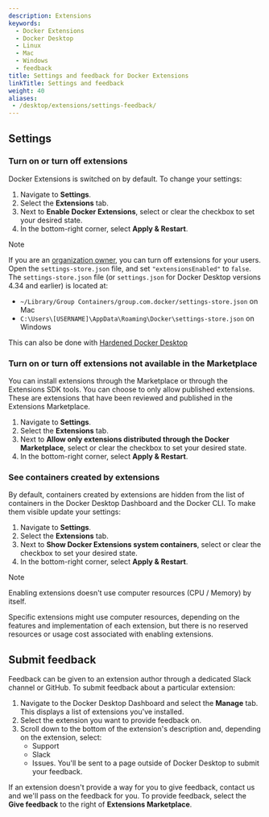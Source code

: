 ```yaml
---
description: Extensions
keywords:
  - Docker Extensions
  - Docker Desktop
  - Linux
  - Mac
  - Windows
  - feedback
title: Settings and feedback for Docker Extensions
linkTitle: Settings and feedback
weight: 40
aliases:
 - /desktop/extensions/settings-feedback/
---
```


## Settings

### Turn on or turn off extensions

Docker Extensions is switched on by default. To change your settings:

1. Navigate to **Settings**.
2. Select the **Extensions** tab.
3. Next to **Enable Docker Extensions**, select or clear the checkbox to set your desired state.
4. In the bottom-right corner, select **Apply & Restart**.

> [!NOTE]
>
> If you are an [organization owner](/manuals/admin/organization/manage-a-team.md#organization-owner), you can turn off extensions for your users. Open the `settings-store.json` file, and set `"extensionsEnabled"` to `false`.
> The `settings-store.json` file (or `settings.json` for Docker Desktop versions 4.34 and earlier) is located at:
>   - `~/Library/Group Containers/group.com.docker/settings-store.json` on Mac
>   - `C:\Users\[USERNAME]\AppData\Roaming\Docker\settings-store.json` on Windows
>
> This can also be done with [Hardened Docker Desktop](/manuals/security/for-admins/hardened-desktop/_index.md)

### Turn on or turn off extensions not available in the Marketplace

You can install extensions through the Marketplace or through the Extensions SDK tools. You can choose to only allow published extensions. These are extensions that have been reviewed and published in the Extensions Marketplace.

1. Navigate to **Settings**.
2. Select the **Extensions** tab.
3. Next to **Allow only extensions distributed through the Docker Marketplace**, select or clear the checkbox to set your desired state.
4. In the bottom-right corner, select **Apply & Restart**.

### See containers created by extensions

By default, containers created by extensions are hidden from the list of containers in the Docker Desktop Dashboard and the Docker CLI. To make them visible
update your settings:

1. Navigate to **Settings**.
2. Select the **Extensions** tab.
3. Next to **Show Docker Extensions system containers**, select or clear the checkbox to set your desired state.
4. In the bottom-right corner, select **Apply & Restart**.

> [!NOTE]
>
> Enabling extensions doesn't use computer resources (CPU / Memory) by itself.
>
> Specific extensions might use computer resources, depending on the features and implementation of each extension, but there is no reserved resources or usage cost associated with enabling extensions.

## Submit feedback

Feedback can be given to an extension author through a dedicated Slack channel or GitHub. To submit feedback about a particular extension:

1. Navigate to the Docker Desktop Dashboard and select the **Manage** tab.
   This displays a list of extensions you've installed.
2. Select the extension you want to provide feedback on. 
3. Scroll down to the bottom of the extension's description and, depending on the 
extension, select:
    - Support
    - Slack
    - Issues. You'll be sent to a page outside of Docker Desktop to submit your feedback.

If an extension doesn't provide a way for you to give feedback, contact us and we'll pass on the feedback for you. To provide feedback, select the **Give feedback** to the right of **Extensions Marketplace**.
